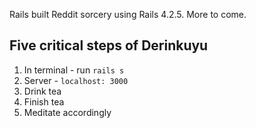 
Rails built Reddit sorcery using Rails 4.2.5. More to come. 

## Five critical steps of Derinkuyu
1. In terminal - run `rails s`
2. Server -  `localhost: 3000` 
3. Drink tea 
4. Finish tea 
5. Meditate accordingly


